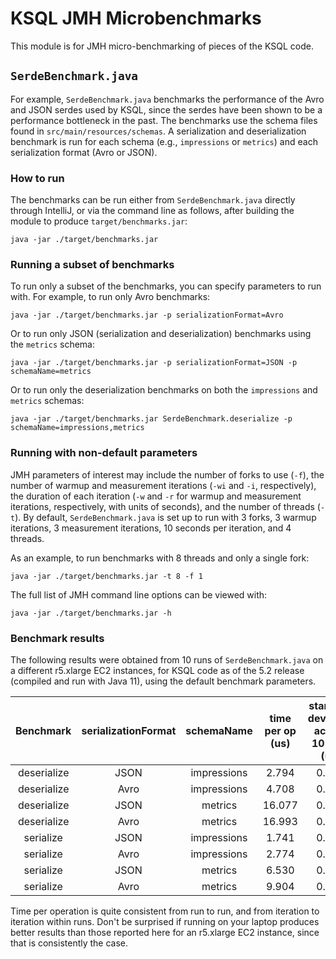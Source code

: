 # KSQL JMH Microbenchmarks

This module is for JMH micro-benchmarking of pieces of the KSQL code.

## `SerdeBenchmark.java`

For example, `SerdeBenchmark.java`
benchmarks the performance of the Avro and JSON serdes used by KSQL, since the serdes have been
shown to be a performance bottleneck in the past. The benchmarks use the schema files found in
`src/main/resources/schemas`. A serialization and deserialization benchmark is run for each schema
(e.g., `impressions` or `metrics`) and each serialization format (Avro or JSON).  

### How to run

The benchmarks can be run either from `SerdeBenchmark.java` directly through IntelliJ, or via the
command line as follows, after building the module to produce `target/benchmarks.jar`:

```
java -jar ./target/benchmarks.jar
```

### Running a subset of benchmarks

To run only a subset of the benchmarks, you can specify parameters to run with. For example,
to run only Avro benchmarks:
```
java -jar ./target/benchmarks.jar -p serializationFormat=Avro
```

Or to run only JSON (serialization and deserialization) benchmarks using the `metrics` schema:
```
java -jar ./target/benchmarks.jar -p serializationFormat=JSON -p schemaName=metrics
```

Or to run only the deserialization benchmarks on both the `impressions` and `metrics` schemas:
```
java -jar ./target/benchmarks.jar SerdeBenchmark.deserialize -p schemaName=impressions,metrics
```

### Running with non-default parameters

JMH parameters of interest may include the number of forks to use (`-f`), the number of warmup and
measurement iterations (`-wi` and `-i`, respectively), the duration of each iteration
(`-w` and `-r` for warmup and measurement iterations, respectively, with units of seconds),
and the number of threads (`-t`).
By default, `SerdeBenchmark.java` is set up to run with 3 forks, 3 warmup iterations, 3 measurement
iterations, 10 seconds per iteration, and 4 threads.

As an example, to run benchmarks with 8 threads and only a single fork:
```
java -jar ./target/benchmarks.jar -t 8 -f 1
```

The full list of JMH command line options can be viewed with:
```
java -jar ./target/benchmarks.jar -h
```

### Benchmark results

The following results were obtained from 10 runs of `SerdeBenchmark.java` on a different
r5.xlarge EC2 instances, for KSQL code as of the 5.2 release (compiled and run with Java 11),
using the default benchmark parameters.

|  Benchmark  | serializationFormat | schemaName  | time per op (us) | standard deviation across 10 runs (us) |
|:-----------:|:-------------------:|:-----------:|:----------------:|:--------------------------------------:|
| deserialize |        JSON         | impressions |     2.794        |   0.059                                |
| deserialize |        Avro         | impressions |     4.708        |   0.162                                |
| deserialize |        JSON         |   metrics   |     16.077       |   0.501                                |
| deserialize |        Avro         |   metrics   |     16.993       |   0.401                                |
|  serialize  |        JSON         | impressions |     1.741        |   0.065                                |
|  serialize  |        Avro         | impressions |     2.774        |   0.097                                |
|  serialize  |        JSON         |   metrics   |     6.530        |   0.258                                |
|  serialize  |        Avro         |   metrics   |     9.904        |   0.300                                |

Time per operation is quite consistent from run to run, and from iteration to iteration within runs.
Don't be surprised if running on your laptop produces better results than those reported here for
an r5.xlarge EC2 instance, since that is consistently the case.